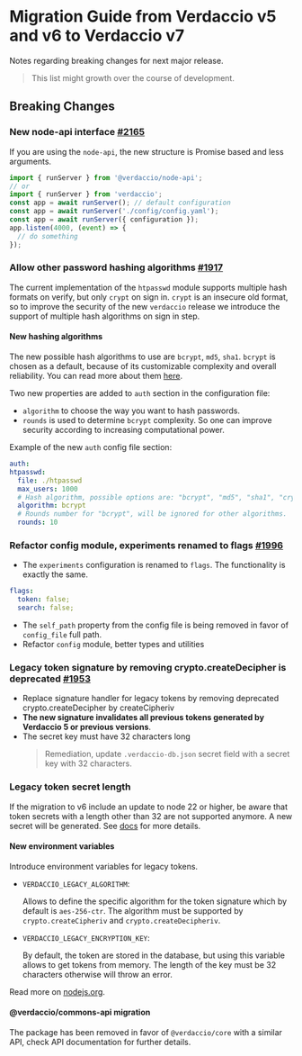 # Migration Guide from Verdaccio v5 and v6 to Verdaccio v7

Notes regarding breaking changes for next major release.

> This list might growth over the course of development.

## Breaking Changes

### New node-api interface [#2165](https://github.com/verdaccio/verdaccio/pull/2165)

If you are using the `node-api`, the new structure is Promise based and less arguments.

```js
import { runServer } from '@verdaccio/node-api';
// or
import { runServer } from 'verdaccio';
const app = await runServer(); // default configuration
const app = await runServer('./config/config.yaml');
const app = await runServer({ configuration });
app.listen(4000, (event) => {
  // do something
});
```

### Allow other password hashing algorithms [#1917](https://github.com/verdaccio/verdaccio/pull/1917)

The current implementation of the `htpasswd` module supports multiple hash formats on verify, but only `crypt` on sign in.
`crypt` is an insecure old format, so to improve the security of the new `verdaccio` release we introduce the support of multiple hash algorithms on sign in step.

#### New hashing algorithms

The new possible hash algorithms to use are `bcrypt`, `md5`, `sha1`. `bcrypt` is chosen as a default, because of its customizable complexity and overall reliability. You can read more about them [here](https://httpd.apache.org/docs/2.4/misc/password_encryptions.html).

Two new properties are added to `auth` section in the configuration file:

- `algorithm` to choose the way you want to hash passwords.
- `rounds` is used to determine `bcrypt` complexity. So one can improve security according to increasing computational power.

Example of the new `auth` config file section:

```yaml
auth:
htpasswd:
  file: ./htpasswd
  max_users: 1000
  # Hash algorithm, possible options are: "bcrypt", "md5", "sha1", "crypt".
  algorithm: bcrypt
  # Rounds number for "bcrypt", will be ignored for other algorithms.
  rounds: 10
```

### Refactor config module, experiments renamed to flags [#1996](https://github.com/verdaccio/verdaccio/pull/1996)

- The `experiments` configuration is renamed to `flags`. The functionality is exactly the same.

```yaml
flags:
  token: false;
  search: false;
```

- The `self_path` property from the config file is being removed in favor of `config_file` full path.
- Refactor `config` module, better types and utilities

### Legacy token signature by removing crypto.createDecipher is deprecated [#1953](https://github.com/verdaccio/verdaccio/pull/1953)

- Replace signature handler for legacy tokens by removing deprecated crypto.createDecipher by createCipheriv
- **The new signature invalidates all previous tokens generated by Verdaccio 5 or previous versions**.
- The secret key must have 32 characters long
  > Remediation, update `.verdaccio-db.json` secret field with a secret key with 32 characters.

### Legacy token secret length

If the migration to v6 include an update to node 22 or higher, be aware that token secrets with a length other than 32 are not
supported anymore. A new secret will be generated. See [docs](https://verdaccio.org/docs/6.x/configuration#legacy-token-signature)
for more details.

#### New environment variables

Introduce environment variables for legacy tokens.

- `VERDACCIO_LEGACY_ALGORITHM`:

  Allows to define the specific algorithm for the token signature which by default is `aes-256-ctr`. The algorithm must be supported by `crypto.createCipheriv` and `crypto.createDecipheriv`.

- `VERDACCIO_LEGACY_ENCRYPTION_KEY`:

  By default, the token are stored in the database, but using this variable allows to get tokens from memory. The length of the key must be 32 characters otherwise will throw an error.

Read more on [nodejs.org](https://nodejs.org/api/crypto.html#crypto_crypto_createcipheriv_algorithm_key_iv_options).

#### @verdaccio/commons-api migration

The package has been removed in favor of `@verdaccio/core` with a similar API, check API documentation for further details.

